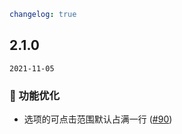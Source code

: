 ```yaml
changelog: true
```

## 2.1.0

`2021-11-05`

### 💎 功能优化

- 选项的可点击范围默认占满一行 ([#90](https://github.com/arco-design/arco-design-vue/pull/90))

